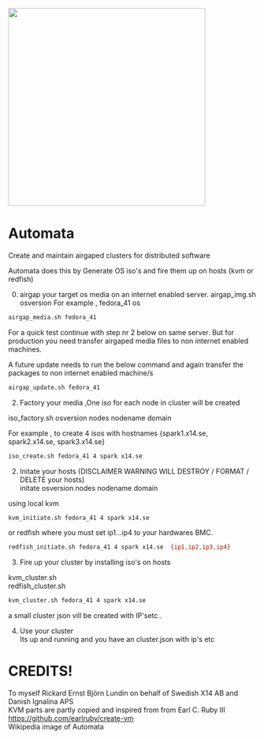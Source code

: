 <img src="https://github.com/user-attachments/assets/d1918dcb-8de1-428e-87aa-7ff05ac45ab9" width="400" height="400">

# Automata
Create and maintain airgaped clusters for distributed software

Automata does this by Generate OS iso's and fire them up on hosts (kvm or redfish)

0) airgap your target os media on an internet enabled server.
airgap_img.sh osversion
For example , fedora_41 os
```bash
airgap_media.sh fedora_41 
```
For a quick test continue with step nr 2 below on same server. But for production you need transfer airgaped media files to non internet enabled machines.

 A future update needs to run the below command and again transfer the packages to non internet enabled machine/s
```bash
airgap_update.sh fedora_41 
```

2) Factory your media ,One iso for each node in cluster will be created

iso_factory.sh osversion nodes nodename domain  

For example , to create 4 isos with hostnames {spark1.x14.se, spark2.x14.se, spark3.x14.se}  
```bash
iso_create.sh fedora_41 4 spark x14.se
```

2) Initate your hosts   (DISCLAIMER WARNING WILL DESTROY / FORMAT / DELETE your hosts)  
initate  osversion nodes nodename domain  

using local kvm  
```bash
kvm_initiate.sh fedora_41 4 spark x14.se
```
or redfish  where you must set ip1...ip4 to your hardwares BMC.  
```bash
redfish_initiate.sh fedora_41 4 spark x14.se  {ip1,ip2,ip3,ip4}
```


3) Fire up your cluster by installing iso's on hosts  

kvm_cluster.sh <osversion> <nodes> <nodename> <domain>   
redfish_cluster.sh <osversion> <nodes> <nodename> <domain>  

```bash
kvm_cluster.sh fedora_41 4 spark x14.se
```

a small cluster json vill be created with IP'setc..  

4) Use your cluster  
Its up and running and you have an cluster.json with ip's etc  



# CREDITS!  
To myself Rickard Ernst Björn Lundin on behalf of Swedish X14 AB and Danish Ignalina APS  
KVM parts are partly copied and inspired from from Earl C. Ruby III https://github.com/earlruby/create-vm  
Wikipedia image of Automata  

